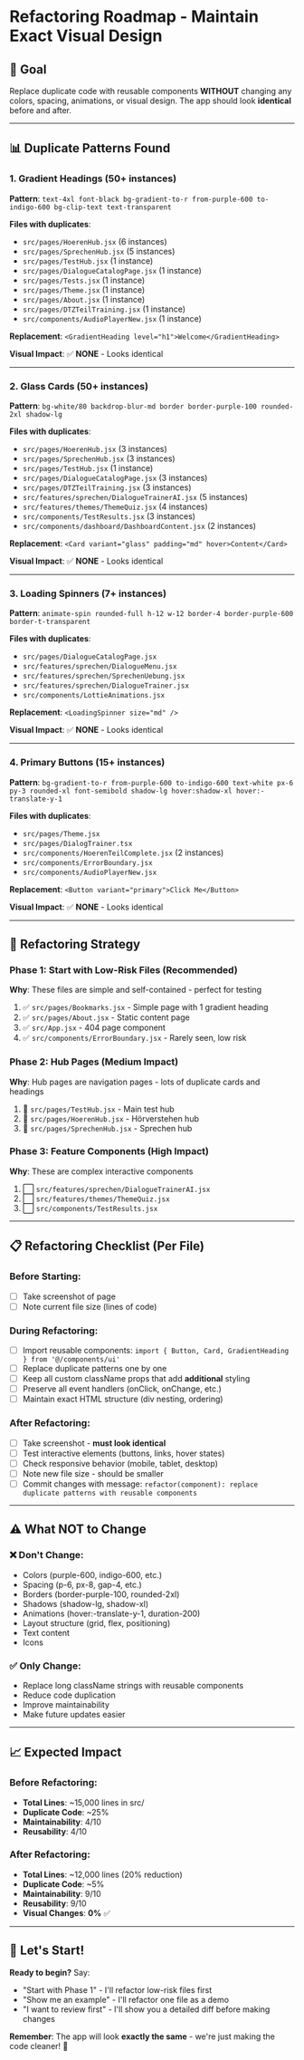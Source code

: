 # Refactoring Roadmap - Maintain Exact Visual Design

## 🎯 Goal

Replace duplicate code with reusable components **WITHOUT** changing any colors, spacing, animations, or visual design. The app should look **identical** before and after.

---

## 📊 Duplicate Patterns Found

### 1. **Gradient Headings** (50+ instances)

**Pattern**: `text-4xl font-black bg-gradient-to-r from-purple-600 to-indigo-600 bg-clip-text text-transparent`

**Files with duplicates**:

- `src/pages/HoerenHub.jsx` (6 instances)
- `src/pages/SprechenHub.jsx` (5 instances)
- `src/pages/TestHub.jsx` (1 instance)
- `src/pages/DialogueCatalogPage.jsx` (1 instance)
- `src/pages/Tests.jsx` (1 instance)
- `src/pages/Theme.jsx` (1 instance)
- `src/pages/About.jsx` (1 instance)
- `src/pages/DTZTeilTraining.jsx` (1 instance)
- `src/components/AudioPlayerNew.jsx` (1 instance)

**Replacement**: `<GradientHeading level="h1">Welcome</GradientHeading>`

**Visual Impact**: ✅ **NONE** - Looks identical

---

### 2. **Glass Cards** (50+ instances)

**Pattern**: `bg-white/80 backdrop-blur-md border border-purple-100 rounded-2xl shadow-lg`

**Files with duplicates**:

- `src/pages/HoerenHub.jsx` (3 instances)
- `src/pages/SprechenHub.jsx` (3 instances)
- `src/pages/TestHub.jsx` (1 instance)
- `src/pages/DialogueCatalogPage.jsx` (3 instances)
- `src/pages/DTZTeilTraining.jsx` (3 instances)
- `src/features/sprechen/DialogueTrainerAI.jsx` (5 instances)
- `src/features/themes/ThemeQuiz.jsx` (4 instances)
- `src/components/TestResults.jsx` (3 instances)
- `src/components/dashboard/DashboardContent.jsx` (2 instances)

**Replacement**: `<Card variant="glass" padding="md" hover>Content</Card>`

**Visual Impact**: ✅ **NONE** - Looks identical

---

### 3. **Loading Spinners** (7+ instances)

**Pattern**: `animate-spin rounded-full h-12 w-12 border-4 border-purple-600 border-t-transparent`

**Files with duplicates**:

- `src/pages/DialogueCatalogPage.jsx`
- `src/features/sprechen/DialogueMenu.jsx`
- `src/features/sprechen/SprechenUebung.jsx`
- `src/features/sprechen/DialogueTrainer.jsx`
- `src/components/LottieAnimations.jsx`

**Replacement**: `<LoadingSpinner size="md" />`

**Visual Impact**: ✅ **NONE** - Looks identical

---

### 4. **Primary Buttons** (15+ instances)

**Pattern**: `bg-gradient-to-r from-purple-600 to-indigo-600 text-white px-6 py-3 rounded-xl font-semibold shadow-lg hover:shadow-xl hover:-translate-y-1`

**Files with duplicates**:

- `src/pages/Theme.jsx`
- `src/pages/DialogTrainer.tsx`
- `src/components/HoerenTeilComplete.jsx` (2 instances)
- `src/components/ErrorBoundary.jsx`
- `src/components/AudioPlayerNew.jsx`

**Replacement**: `<Button variant="primary">Click Me</Button>`

**Visual Impact**: ✅ **NONE** - Looks identical

---

## 🔄 Refactoring Strategy

### Phase 1: Start with Low-Risk Files (Recommended)

**Why**: These files are simple and self-contained - perfect for testing

1. ✅ `src/pages/Bookmarks.jsx` - Simple page with 1 gradient heading
2. ✅ `src/pages/About.jsx` - Static content page
3. ✅ `src/App.jsx` - 404 page component
4. ✅ `src/components/ErrorBoundary.jsx` - Rarely seen, low risk

### Phase 2: Hub Pages (Medium Impact)

**Why**: Hub pages are navigation pages - lots of duplicate cards and headings

1. 🔄 `src/pages/TestHub.jsx` - Main test hub
2. 🔄 `src/pages/HoerenHub.jsx` - Hörverstehen hub
3. 🔄 `src/pages/SprechenHub.jsx` - Sprechen hub

### Phase 3: Feature Components (High Impact)

**Why**: These are complex interactive components

1. ⬜ `src/features/sprechen/DialogueTrainerAI.jsx`
2. ⬜ `src/features/themes/ThemeQuiz.jsx`
3. ⬜ `src/components/TestResults.jsx`

---

## 📋 Refactoring Checklist (Per File)

### Before Starting:

- [ ] Take screenshot of page
- [ ] Note current file size (lines of code)

### During Refactoring:

- [ ] Import reusable components: `import { Button, Card, GradientHeading } from '@/components/ui'`
- [ ] Replace duplicate patterns one by one
- [ ] Keep all custom className props that add **additional** styling
- [ ] Preserve all event handlers (onClick, onChange, etc.)
- [ ] Maintain exact HTML structure (div nesting, ordering)

### After Refactoring:

- [ ] Take screenshot - **must look identical**
- [ ] Test interactive elements (buttons, links, hover states)
- [ ] Check responsive behavior (mobile, tablet, desktop)
- [ ] Note new file size - should be smaller
- [ ] Commit changes with message: `refactor(component): replace duplicate patterns with reusable components`

---

## ⚠️ What NOT to Change

### ❌ Don't Change:

- Colors (purple-600, indigo-600, etc.)
- Spacing (p-6, px-8, gap-4, etc.)
- Borders (border-purple-100, rounded-2xl)
- Shadows (shadow-lg, shadow-xl)
- Animations (hover:-translate-y-1, duration-200)
- Layout structure (grid, flex, positioning)
- Text content
- Icons

### ✅ Only Change:

- Replace long className strings with reusable components
- Reduce code duplication
- Improve maintainability
- Make future updates easier

---

## 📈 Expected Impact

### Before Refactoring:

- **Total Lines**: ~15,000 lines in src/
- **Duplicate Code**: ~25%
- **Maintainability**: 4/10
- **Reusability**: 4/10

### After Refactoring:

- **Total Lines**: ~12,000 lines (20% reduction)
- **Duplicate Code**: ~5%
- **Maintainability**: 9/10
- **Reusability**: 9/10
- **Visual Changes**: **0%** ✅

---

## 🚀 Let's Start!

**Ready to begin?** Say:

- "Start with Phase 1" - I'll refactor low-risk files first
- "Show me an example" - I'll refactor one file as a demo
- "I want to review first" - I'll show you a detailed diff before making changes

**Remember**: The app will look **exactly the same** - we're just making the code cleaner! 🎯
